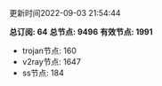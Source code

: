 更新时间2022-09-03 21:54:44

**总订阅: 64**
**总节点: 9496**
**有效节点: 1991**
- trojan节点: 160
- v2ray节点: 1647
- ss节点: 184
